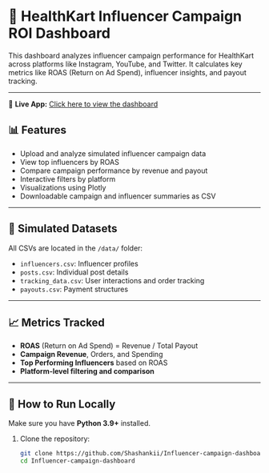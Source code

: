 # 💼 HealthKart Influencer Campaign ROI Dashboard

This dashboard analyzes influencer campaign performance for HealthKart across platforms like Instagram, YouTube, and Twitter. It calculates key metrics like ROAS (Return on Ad Spend), influencer insights, and payout tracking.

---

🔗 **Live App:** [Click here to view the dashboard](https://influencer-campaign-dashboard-esce3oq4t5nbgxfu3nnx6t.streamlit.app/)



## 📊 Features

- Upload and analyze simulated influencer campaign data
- View top influencers by ROAS
- Compare campaign performance by revenue and payout
- Interactive filters by platform
- Visualizations using Plotly
- Downloadable campaign and influencer summaries as CSV

---

## 📁 Simulated Datasets

All CSVs are located in the `/data/` folder:

- `influencers.csv`: Influencer profiles
- `posts.csv`: Individual post details
- `tracking_data.csv`: User interactions and order tracking
- `payouts.csv`: Payment structures

---

## 📈 Metrics Tracked

- **ROAS** (Return on Ad Spend) = Revenue / Total Payout
- **Campaign Revenue**, Orders, and Spending
- **Top Performing Influencers** based on ROAS
- **Platform-level filtering and comparison**

---


## 🚀 How to Run Locally

Make sure you have **Python 3.9+** installed.

1. Clone the repository:
   ```bash
   git clone https://github.com/Shashankii/Influencer-campaign-dashboard.git
   cd Influencer-campaign-dashboard
